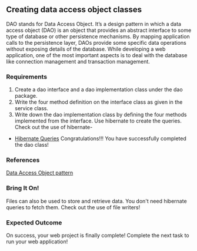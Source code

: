 ## Creating data access object classes
DAO stands for Data Access Object. It’s a design pattern in which a data access object (DAO) is an object that provides an abstract interface to some type of database or other persistence mechanisms. By mapping application calls to the persistence layer, DAOs provide some specific data operations without exposing details of the database. While developing a web application, one of the most important aspects is to deal with the database like connection management and transaction management.

### Requirements
1. Create a dao interface and a dao implementation class under the dao package.
2. Write the four method definition on the interface class as given in the service class.
3. Write down the dao implementation class by defining the four methods implemented from the interface. Use hibernate to create the queries. Check out the use of hibernate-
 - [Hibernate Queries](https://www.tutorialspoint.com/hibernate/hibernate_query_language.htm)
Congratulations!!! You have successfully completed the dao class!

### References
[Data Access Object pattern](https://www.baeldung.com/java-dao-pattern)

### Bring It On!
Files can also be used to store and retrieve data. You don't need hibernate queries to fetch them. Check out the use of file writers!

### Expected Outcome
On success, your web project is finally complete! Complete the next task to run your web application!